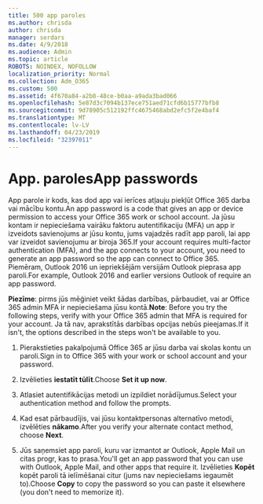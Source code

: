 ```yaml
---
title: 500 app paroles
ms.author: chrisda
author: chrisda
manager: serdars
ms.date: 4/9/2018
ms.audience: Admin
ms.topic: article
ROBOTS: NOINDEX, NOFOLLOW
localization_priority: Normal
ms.collection: Adm_O365
ms.custom: 500
ms.assetid: 4f670a84-a2b8-48ce-b0aa-a9ada3bad066
ms.openlocfilehash: 5e87d3c7094b137ece751aed71cfd6b15777bfb8
ms.sourcegitcommit: 9d78905c512192ffc4675468abd2efc5f2e4baf4
ms.translationtype: MT
ms.contentlocale: lv-LV
ms.lasthandoff: 04/23/2019
ms.locfileid: "32397011"
---
```

# <a name="app-passwords"></a><span data-ttu-id="71877-102">App. paroles</span><span class="sxs-lookup"><span data-stu-id="71877-102">App passwords</span></span>

<span data-ttu-id="71877-103">App parole ir kods, kas dod app vai ierīces atļauju piekļūt Office 365 darba vai mācību kontu.</span><span class="sxs-lookup"><span data-stu-id="71877-103">An app password is a code that gives an app or device permission to access your Office 365 work or school account.</span></span> <span data-ttu-id="71877-104">Ja jūsu kontam ir nepieciešama vairāku faktoru autentifikaciju (MFA) un app ir izveidots savienojums ar jūsu kontu, jums vajadzēs radīt app paroli, lai app var izveidot savienojumu ar biroja 365.</span><span class="sxs-lookup"><span data-stu-id="71877-104">If your account requires multi-factor authentication (MFA), and the app connects to your account, you need to generate an app password so the app can connect to Office 365.</span></span> <span data-ttu-id="71877-105">Piemēram, Outlook 2016 un iepriekšējām versijām Outlook pieprasa app paroli.</span><span class="sxs-lookup"><span data-stu-id="71877-105">For example, Outlook 2016 and earlier versions Outlook of require an app password.</span></span>

 <span data-ttu-id="71877-106">**Piezīme**: pirms jūs mēģiniet veikt šādas darbības, pārbaudiet, vai ar Office 365 admin MFA ir nepieciešama jūsu kontā.</span><span class="sxs-lookup"><span data-stu-id="71877-106">**Note**: Before you try the following steps, verify with your Office 365 admin that MFA is required for your account.</span></span> <span data-ttu-id="71877-107">Ja tā nav, aprakstītās darbības opcijas nebūs pieejamas.</span><span class="sxs-lookup"><span data-stu-id="71877-107">If it isn't, the options described in the steps won't be available to you.</span></span>

1. <span data-ttu-id="71877-108">Pierakstieties pakalpojumā Office 365 ar jūsu darba vai skolas kontu un paroli.</span><span class="sxs-lookup"><span data-stu-id="71877-108">Sign in to Office 365 with your work or school account and your password.</span></span>

2. <span data-ttu-id="71877-109">Izvēlieties **iestatīt tūlīt**.</span><span class="sxs-lookup"><span data-stu-id="71877-109">Choose **Set it up now**.</span></span>

3. <span data-ttu-id="71877-110">Atlasiet autentifikācijas metodi un izpildiet norādījumus.</span><span class="sxs-lookup"><span data-stu-id="71877-110">Select your authentication method and follow the prompts.</span></span>

4. <span data-ttu-id="71877-111">Kad esat pārbaudījis, vai jūsu kontaktpersonas alternatīvo metodi, izvēlēties **nākamo**.</span><span class="sxs-lookup"><span data-stu-id="71877-111">After you verify your alternate contact method, choose **Next**.</span></span>

5. <span data-ttu-id="71877-112">Jūs saņemsiet app paroli, kuru var izmantot ar Outlook, Apple Mail un citas progr, kas to prasa.</span><span class="sxs-lookup"><span data-stu-id="71877-112">You'll get an app password that you can use with Outlook, Apple Mail, and other apps that require it.</span></span> <span data-ttu-id="71877-113">Izvēlieties **Kopēt** kopēt paroli tā ielīmēšanai citur (jums nav nepieciešams iegaumēt to).</span><span class="sxs-lookup"><span data-stu-id="71877-113">Choose **Copy** to copy the password so you can paste it elsewhere (you don't need to memorize it).</span></span>
